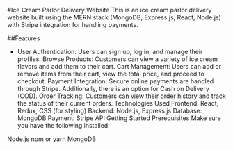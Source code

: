 #Ice Cream Parlor Delivery Website
This is an ice cream parlor delivery website built using the MERN stack (MongoDB, Express.js, React, Node.js) with Stripe integration for handling payments.

##Features
- User Authentication: Users can sign up, log in, and manage their profiles.
Browse Products: Customers can view a variety of ice cream flavors and add them to their cart.
Cart Management: Users can add or remove items from their cart, view the total price, and proceed to checkout.
Payment Integration: Secure online payments are handled through Stripe. Additionally, there is an option for Cash on Delivery (COD).
Order Tracking: Customers can view their order history and track the status of their current orders.
Technologies Used
Frontend: React, Redux, CSS (for styling)
Backend: Node.js, Express.js
Database: MongoDB
Payment: Stripe API
Getting Started
Prerequisites
Make sure you have the following installed:

Node.js
npm or yarn
MongoDB
